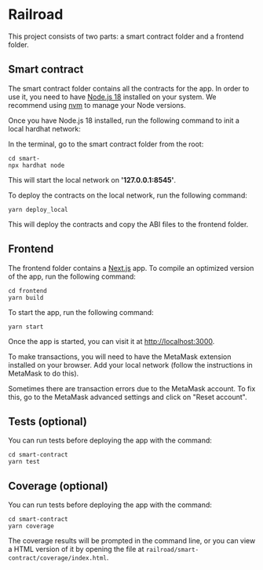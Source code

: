 # Railroad


This project consists of two parts: a smart contract folder and a frontend folder.

## Smart contract

The smart contract folder contains all the contracts for the app. In order to use it, you need to have [Node.js 18](https://nodejs.org/en/download/) installed on your system. We recommend using [nvm](https://github.com/nvm-sh/nvm) to manage your Node versions.

Once you have Node.js 18 installed, run the following command to init a local hardhat network:

In the terminal, go to the smart contract folder from the root:

```
cd smart-
npx hardhat node
```

This will start the local network on **'127.0.0.1:8545'**.

To deploy the contracts on the local network, run the following command:

```
yarn deploy_local
```

This will deploy the contracts and copy the ABI files to the frontend folder.

## Frontend
The frontend folder contains a [Next.js](https://nextjs.org/) app. To compile an optimized version of the app, run the following command:

```
cd frontend
yarn build
```

To start the app, run the following command:

```
yarn start
```

Once the app is started, you can visit it at [http://localhost:3000](http://localhost:3000).

To make transactions, you will need to have the MetaMask extension installed on your browser. Add your local network (follow the instructions in MetaMask to do this).

Sometimes there are transaction errors due to the MetaMask account. To fix this, go to the MetaMask advanced settings and click on "Reset account".


## Tests (optional)
You can run tests before deploying the app with the command:

```
cd smart-contract
yarn test
```

## Coverage (optional)
You can run tests before deploying the app with the command:

```
cd smart-contract
yarn coverage
```
The coverage results will be prompted in the command line, or you can view a HTML version of it by opening the file at `railroad/smart-contract/coverage/index.html`.